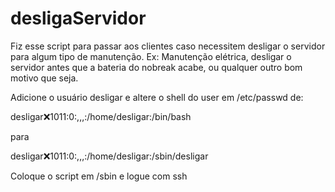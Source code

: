 # desligaServidor
Fiz esse script para passar aos clientes caso necessitem desligar o servidor para algum tipo de manutenção. Ex: Manutenção elétrica, desligar o servidor antes que a bateria do nobreak acabe, ou qualquer outro bom motivo que seja.

Adicione o usuário desligar e altere o shell do user em /etc/passwd de:

desligar:x:1011:0:,,,:/home/desligar:/bin/bash

para

desligar:x:1011:0:,,,:/home/desligar:/sbin/desligar

Coloque o script em /sbin e logue com ssh
